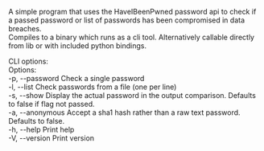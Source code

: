 A simple program that uses the HaveIBeenPwned password api to check if a passed password or list of passwords has been compromised in data breaches. <br>
Compiles to a binary which runs as a cli tool. Alternatively callable directly from lib or with included python bindings. 

CLI options: <br>
Options: <br>
  -p, --password <PASSWORD>  Check a single password<br>
  -l, --list <FILE>          Check passwords from a file (one per line)<br>
  -s, --show                 Display the actual password in the output comparison. Defaults to false if flag not passed.<br>
  -a, --anonymous            Accept a sha1 hash rather than a raw text password. Defaults to false.<br>
  -h, --help                 Print help<br>
  -V, --version              Print version<br>
